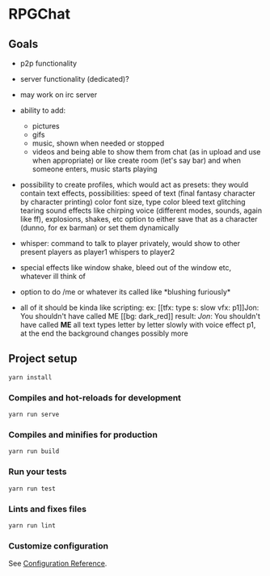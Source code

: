 # RPGChat
## Goals
- p2p functionality
- server functionality (dedicated)?
- may work on irc server
- ability to add:
	- pictures
	- gifs
	- music, shown when needed or stopped
	- videos
	and being able to show them from chat (as in upload and use when appropriate)
	or like create room (let's say bar) and when someone enters, music starts playing

- possibility to create profiles, which would act as presets:
	they would contain text effects, possibilities:
		speed of text (final fantasy character by character printing)
		color
		font size, type
		color bleed
		text glitching
		tearing
		sound effects like chirping voice (different modes, sounds, again like ff), explosions, shakes, etc
	option to either save that as a character (dunno, for ex barman) or set them dynamically

- whisper: command to talk to player privately, would show to other present players as player1 whispers to player2

- special effects like window shake, bleed out of the window etc, whatever ill think of

- option to do /me or whatever its called like \*blushing furiously\*

- all of it should be kinda like scripting: 
    ex: \[\[tfx: type s: slow vfx: p1]]Jon: You shouldn't have called ME \[\[bg: dark_red]]
    result: *Jon*: You shouldn't have called **ME**
    all text types letter by letter slowly with voice effect p1, at the end the background changes
possibly more

## Project setup
```
yarn install
```

### Compiles and hot-reloads for development
```
yarn run serve
```

### Compiles and minifies for production
```
yarn run build
```

### Run your tests
```
yarn run test
```

### Lints and fixes files
```
yarn run lint
```

### Customize configuration
See [Configuration Reference](https://cli.vuejs.org/config/).
